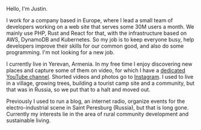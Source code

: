 Hello, I'm Justin.

I work for a company based in Europe, where I lead a small team of developers working on a web site that serves some 30M users a month.
We mainly use PHP, Rust and React for that, with the infrastructure based on AWS, DynamoDB and Kubernetes.
So my job is to keep everyone busy, help developers improve their skills for our common good, and also do some programming.
I'm not looking for a new job.

I currently live in Yerevan, Armenia.  In my free time I enjoy discovering new places and capture some of them on video, for which I have a [dedicated YouTube channel][1].  Shorted videos and photos go to [Instagram][2].  I used to live in a village, growing trees, building a tourist camp site and a community, but that was in Russia, so we put that to a halt and moved out.

Previously I used to run a blog, an internet radio, organize events for the electro-industrial scene in Saint Peresburg (Russia), but that is long gone.  Currently my interests lie in the area of rural community development and sustainable living.

[1]: https://www.youtube.com/channel/UCAMlJ21AXrui3GSpyR8I5_w
[2]: https://www.instagram.com/realumonkey/
